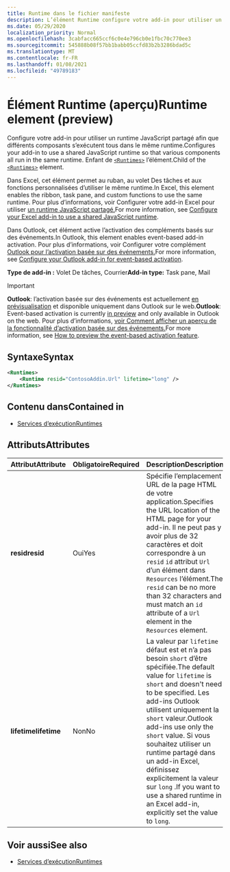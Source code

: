 ```yaml
---
title: Runtime dans le fichier manifeste
description: L’élément Runtime configure votre add-in pour utiliser un runtime JavaScript partagé pour ses différents composants, par exemple, ruban, volet Des tâches, fonctions personnalisées.
ms.date: 05/29/2020
localization_priority: Normal
ms.openlocfilehash: 3cabfacc665ccf6c0e4e796cb0e1fbc70c770ee3
ms.sourcegitcommit: 545888b08f57bb1babb05ccfd83b2b3286bdad5c
ms.translationtype: MT
ms.contentlocale: fr-FR
ms.lasthandoff: 01/08/2021
ms.locfileid: "49789183"
---
```

# <a name="runtime-element-preview"></a><span data-ttu-id="b1506-103">Élément Runtime (aperçu)</span><span class="sxs-lookup"><span data-stu-id="b1506-103">Runtime element (preview)</span></span>

<span data-ttu-id="b1506-104">Configure votre add-in pour utiliser un runtime JavaScript partagé afin que différents composants s’exécutent tous dans le même runtime.</span><span class="sxs-lookup"><span data-stu-id="b1506-104">Configures your add-in to use a shared JavaScript runtime so that various components all run in the same runtime.</span></span> <span data-ttu-id="b1506-105">Enfant de [`<Runtimes>`](runtimes.md) l’élément.</span><span class="sxs-lookup"><span data-stu-id="b1506-105">Child of the [`<Runtimes>`](runtimes.md) element.</span></span>

<span data-ttu-id="b1506-106">Dans Excel, cet élément permet au ruban, au volet Des tâches et aux fonctions personnalisées d’utiliser le même runtime.</span><span class="sxs-lookup"><span data-stu-id="b1506-106">In Excel, this element enables the ribbon, task pane, and custom functions to use the same runtime.</span></span> <span data-ttu-id="b1506-107">Pour plus d’informations, voir Configurer votre add-in Excel pour utiliser [un runtime JavaScript partagé.](../../develop/configure-your-add-in-to-use-a-shared-runtime.md)</span><span class="sxs-lookup"><span data-stu-id="b1506-107">For more information, see [Configure your Excel add-in to use a shared JavaScript runtime](../../develop/configure-your-add-in-to-use-a-shared-runtime.md).</span></span>

<span data-ttu-id="b1506-108">Dans Outlook, cet élément active l’activation des compléments basés sur des événements.</span><span class="sxs-lookup"><span data-stu-id="b1506-108">In Outlook, this element enables event-based add-in activation.</span></span> <span data-ttu-id="b1506-109">Pour plus d’informations, voir Configurer votre complément [Outlook pour l’activation basée sur des événements.](../../outlook/autolaunch.md)</span><span class="sxs-lookup"><span data-stu-id="b1506-109">For more information, see [Configure your Outlook add-in for event-based activation](../../outlook/autolaunch.md).</span></span>

<span data-ttu-id="b1506-110">**Type de add-in :** Volet De tâches, Courrier</span><span class="sxs-lookup"><span data-stu-id="b1506-110">**Add-in type:** Task pane, Mail</span></span>

> [!IMPORTANT]
> <span data-ttu-id="b1506-111">**Outlook**: l’activation basée sur des événements est actuellement [en prévisualisation](../../reference/objectmodel/preview-requirement-set/outlook-requirement-set-preview.md) et disponible uniquement dans Outlook sur le web.</span><span class="sxs-lookup"><span data-stu-id="b1506-111">**Outlook**: Event-based activation is currently [in preview](../../reference/objectmodel/preview-requirement-set/outlook-requirement-set-preview.md) and only available in Outlook on the web.</span></span> <span data-ttu-id="b1506-112">Pour plus d’informations, [voir Comment afficher un aperçu de la fonctionnalité d’activation basée sur des événements.](../../outlook/autolaunch.md#how-to-preview-the-event-based-activation-feature)</span><span class="sxs-lookup"><span data-stu-id="b1506-112">For more information, see [How to preview the event-based activation feature](../../outlook/autolaunch.md#how-to-preview-the-event-based-activation-feature).</span></span>

## <a name="syntax"></a><span data-ttu-id="b1506-113">Syntaxe</span><span class="sxs-lookup"><span data-stu-id="b1506-113">Syntax</span></span>

```XML
<Runtimes>
    <Runtime resid="ContosoAddin.Url" lifetime="long" />
</Runtimes>
```

## <a name="contained-in"></a><span data-ttu-id="b1506-114">Contenu dans</span><span class="sxs-lookup"><span data-stu-id="b1506-114">Contained in</span></span>

- [<span data-ttu-id="b1506-115">Services d’exécution</span><span class="sxs-lookup"><span data-stu-id="b1506-115">Runtimes</span></span>](runtimes.md)

## <a name="attributes"></a><span data-ttu-id="b1506-116">Attributs</span><span class="sxs-lookup"><span data-stu-id="b1506-116">Attributes</span></span>

|  <span data-ttu-id="b1506-117">Attribut</span><span class="sxs-lookup"><span data-stu-id="b1506-117">Attribute</span></span>  |  <span data-ttu-id="b1506-118">Obligatoire</span><span class="sxs-lookup"><span data-stu-id="b1506-118">Required</span></span>  |  <span data-ttu-id="b1506-119">Description</span><span class="sxs-lookup"><span data-stu-id="b1506-119">Description</span></span>  |
|:-----|:-----|:-----|
|  <span data-ttu-id="b1506-120">**resid**</span><span class="sxs-lookup"><span data-stu-id="b1506-120">**resid**</span></span>  |  <span data-ttu-id="b1506-121">Oui</span><span class="sxs-lookup"><span data-stu-id="b1506-121">Yes</span></span>  | <span data-ttu-id="b1506-122">Spécifie l’emplacement URL de la page HTML de votre application.</span><span class="sxs-lookup"><span data-stu-id="b1506-122">Specifies the URL location of the HTML page for your add-in.</span></span> <span data-ttu-id="b1506-123">Il ne peut pas y avoir plus de 32 caractères et doit correspondre à un `resid` `id` attribut `Url` d’un élément dans `Resources` l’élément.</span><span class="sxs-lookup"><span data-stu-id="b1506-123">The `resid` can be no more than 32 characters and must match an `id` attribute of a `Url` element in the `Resources` element.</span></span> |
|  <span data-ttu-id="b1506-124">**lifetime**</span><span class="sxs-lookup"><span data-stu-id="b1506-124">**lifetime**</span></span>  |  <span data-ttu-id="b1506-125">Non</span><span class="sxs-lookup"><span data-stu-id="b1506-125">No</span></span>  | <span data-ttu-id="b1506-126">La valeur par `lifetime` défaut est et n’a pas besoin `short` d’être spécifiée.</span><span class="sxs-lookup"><span data-stu-id="b1506-126">The default value for `lifetime` is `short` and doesn't need to be specified.</span></span> <span data-ttu-id="b1506-127">Les add-ins Outlook utilisent uniquement la `short` valeur.</span><span class="sxs-lookup"><span data-stu-id="b1506-127">Outlook add-ins use only the `short` value.</span></span> <span data-ttu-id="b1506-128">Si vous souhaitez utiliser un runtime partagé dans un add-in Excel, définissez explicitement la valeur sur `long` .</span><span class="sxs-lookup"><span data-stu-id="b1506-128">If you want to use a shared runtime in an Excel add-in, explicitly set the value to `long`.</span></span> |

## <a name="see-also"></a><span data-ttu-id="b1506-129">Voir aussi</span><span class="sxs-lookup"><span data-stu-id="b1506-129">See also</span></span>

- [<span data-ttu-id="b1506-130">Services d’exécution</span><span class="sxs-lookup"><span data-stu-id="b1506-130">Runtimes</span></span>](runtimes.md)
